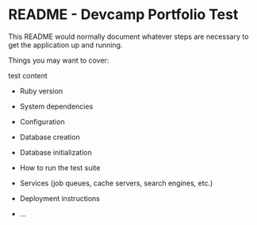 # README - Devcamp Portfolio Test

This README would normally document whatever steps are necessary to get the
application up and running.

Things you may want to cover:

test content

* Ruby version

* System dependencies

* Configuration

* Database creation

* Database initialization

* How to run the test suite

* Services (job queues, cache servers, search engines, etc.)

* Deployment instructions

* ...

